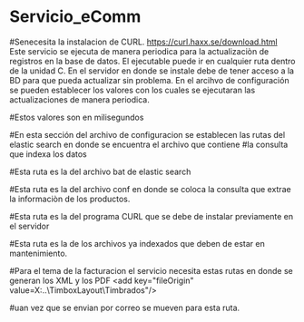 # Servicio_eComm
#Senecesita la instalacion de CURL. https://curl.haxx.se/download.html
Este servicio se ejecuta de manera periodica para la actualizaciòn de registros en la base de datos.
El ejecutable puede ir en cualquier ruta dentro de la unidad C.
En el servidor en donde se instale debe de tener acceso a la BD para que pueda actualizar sin problema.
En el arcihvo de configuración se pueden establecer los valores con los cuales se ejecutaran las actualizaciones de manera periodica.

#Estos valores son en milisegundos
<add key="intervalES" value="14400000"/>
<add key="intervalES_Bck" value="13500000"/>
<add key="intervalCorreo" value="300000"/>
<add key="intervaloCancelaRef" value="400000"/>

#En esta sección del archivo de configuracion se establecen las rutas del elastic search en donde se encuentra el archivo que contiene
#la consulta que indexa los datos

#Esta ruta es la del archivo bat de elastic search
<add key="pathES" value="X:\logstash-7.3.2\bin\logstash.bat"/>

#Esta ruta es la del archivo conf en donde se coloca la consulta que extrae la informaciòn de los productos.
<add key="parametersES" value=" -f X:\logstash-7.3.2\config\logstash.conf"/>
<add key="parametersES_Bck" value=" -f X:\logstash-7.3.2\config\logstash_bck.conf"/>

#Esta ruta es la del programa CURL que se debe de instalar previamente en el servidor
<add key="pathCurl" value="C:\curl-7.68.0-win64-mingw\bin\curl.exe"/>

#Esta ruta es la de los archivos ya indexados que deben de estar en mantenimiento.
<add key="parametersCurl" value=" -XDELETE localhost:9200/productospapeleria"/>
<add key="parametersCurl_Bck" value=" -XDELETE localhost:9200/productospapeleria_bck"/>

#Para el tema de la facturacion el servicio necesita estas rutas en donde se generan los XML y los PDF
<add key="fileOrigin" value=X:..\TimboxLayout\Timbrados\"/>

#uan vez que se envian por correo se mueven para esta ruta.
<add key="fileDestination" value="..\Content\files\"/>
